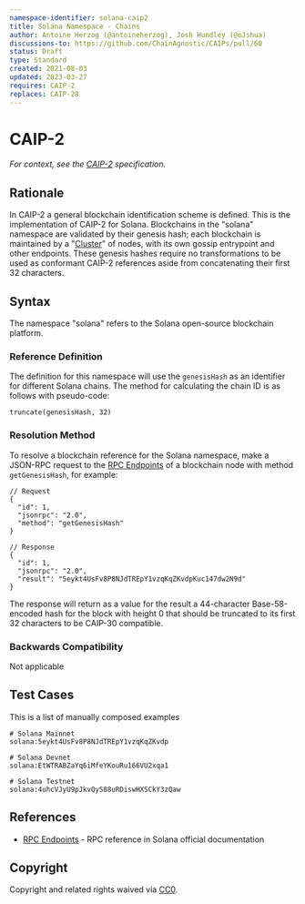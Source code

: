 ```yaml
---
namespace-identifier: solana-caip2
title: Solana Namespace - Chains
author: Antoine Herzog (@antoineherzog), Josh Hundley (@oJshua)
discussions-to: https://github.com/ChainAgnostic/CAIPs/pull/60
status: Draft
type: Standard
created: 2021-08-03
updated: 2023-03-27
requires: CAIP-2
replaces: CAIP-28
---
```


# CAIP-2

*For context, see the [CAIP-2][] specification.*

## Rationale

In CAIP-2 a general blockchain identification scheme is defined. This is the
implementation of CAIP-2 for Solana. Blockchains in the "solana" namespace are
validated by their genesis hash; each blockchain is maintained by a
"[Cluster][]" of nodes, with its own gossip entrypoint and other endpoints.
These genesis hashes require no transformations to be used as conformant CAIP-2
references aside from concatenating their first 32 characters.

## Syntax

The namespace "solana" refers to the Solana open-source blockchain platform.

### Reference Definition

The definition for this namespace will use the `genesisHash` as an identifier
for different Solana chains. The method for calculating the chain ID is as
follows with pseudo-code:

```
truncate(genesisHash, 32)
```

### Resolution Method

To resolve a blockchain reference for the Solana namespace, make a JSON-RPC
request to the [RPC Endpoints][] of a blockchain node with method
`getGenesisHash`, for example:

```jsonc
// Request
{
  "id": 1,
  "jsonrpc": "2.0",
  "method": "getGenesisHash"
}

// Response
{
  "id": 1,
  "jsonrpc": "2.0",
  "result": "5eykt4UsFv8P8NJdTREpY1vzqKqZKvdpKuc147dw2N9d"
}
```

The response will return as a value for the result a 44-character
Base-58-encoded hash for the block with height 0 that should be truncated to its
first 32 characters to be CAIP-30 compatible.

### Backwards Compatibility

Not applicable

## Test Cases

This is a list of manually composed examples

```
# Solana Mainnet
solana:5eykt4UsFv8P8NJdTREpY1vzqKqZKvdp

# Solana Devnet
solana:EtWTRABZaYq6iMfeYKouRu166VU2xqa1

# Solana Testnet
solana:4uhcVJyU9pJkvQyS88uRDiswHXSCkY3zQaw

```

## References

- [RPC Endpoints][] - RPC reference in Solana official documentation

[CAIP-2]: https://github.com/ChainAgnostic/CAIPs/blob/master/CAIPs/caip-2.md
[Address Lookup Table Proposal]: https://docs.solana.com/proposals/transactions-v2
[Account Types]: https://docs.solana.com/terminology#account
[Address Expressions]: https://docs.solana.com/cli/transfer-tokens#receive-tokens
[Cluster]: https://docs.solana.com/clusters
[RPC Endpoints]: https://docs.solana.com/cluster/rpc-endpoints

## Copyright

Copyright and related rights waived via [CC0](https://creativecommons.org/publicdomain/zero/1.0/).
